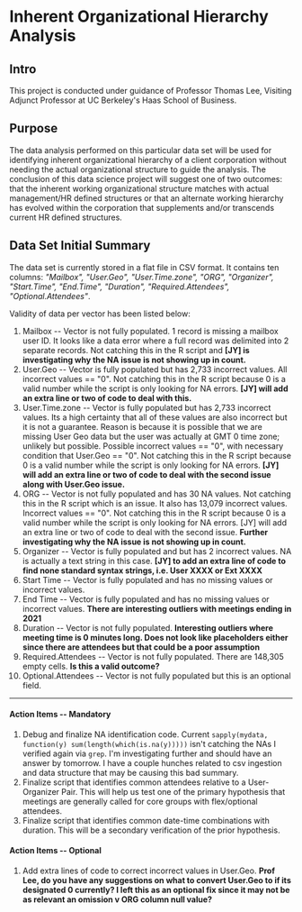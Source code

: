 Inherent Organizational Hierarchy Analysis
==============

Intro
----
This project is conducted under guidance of Professor Thomas Lee, Visiting Adjunct Professor at UC Berkeley's Haas School of Business.  

Purpose
------
The data analysis performed on this particular data set will be used for identifying inherent organizational hierarchy of a client corporation without needing the actual organizational structure to guide the analysis.  The conclusion of this data science project will suggest one of two outcomes: that the inherent working organizational structure matches with actual management/HR defined structures or that an alternate working hierarchy has evolved within the corporation that supplements and/or transcends current HR defined structures.    

Data Set Initial Summary
------
The data set is currently stored in a flat file in CSV format.  It contains ten columns: *"Mailbox", "User.Geo", "User.Time.zone", "ORG", "Organizer", "Start.Time", "End.Time", "Duration", "Required.Attendees", "Optional.Attendees"*. 

Validity of data per vector has been listed below:
1. Mailbox -- Vector is not fully populated.  1 record is missing a mailbox user ID.  It looks like a data error where a full record was delimited into 2 separate records.  Not catching this in the R script and **[JY] is investigating why the NA issue is not showing up in count.** 
2. User.Geo -- Vector is fully populated but has 2,733 incorrect values.  All incorrect values == "0".  Not catching this in the R script because 0 is a valid number while the script is only looking for NA errors.  **[JY] will add an extra line or two of code to deal with this.**
3. User.Time.zone -- Vector is fully populated but has 2,733 incorrect values.  Its a high certainty that all of these values are also incorrect but it is not a guarantee.  Reason is because it is possible that we are missing User Geo data but the user was actually at GMT 0 time zone; unlikely but possible.  Possible incorrect values == "0", with necessary condition that User.Geo == "0".  Not catching this in the R script because 0 is a valid number while the script is only looking for NA errors.  **[JY] will add an extra line or two of code to deal with the second issue along with User.Geo issue.**
4. ORG -- Vector is not fully populated and has 30 NA values.  Not catching this in the R script which is an issue.  It also has 13,079 incorrect values.  Incorrect values == "0".  Not catching this in the R script because 0 is a valid number while the script is only looking for NA errors.  [JY] will add an extra line or two of code to deal with the second issue.  **Further investigating why the NA issue is not showing up in count.**
5. Organizer -- Vector is fully populated and but has 2 incorrect values.  NA is actually a text string in this case.  **[JY] to add an extra line of code to find none standard syntax strings, i.e. User XXXX or Ext XXXX**
6. Start Time -- Vector is fully populated and has no missing values or incorrect values.
7. End Time -- Vector is fully populated and has no missing values or incorrect values.  **There are interesting outliers with meetings ending in 2021**
8. Duration -- Vector is not fully populated.   **Interesting outliers where meeting time is 0 minutes long.  Does not look like placeholders either since there are attendees but that could be a poor assumption**
9. Required.Attendees -- Vector is not fully populated.  There are 148,305 empty cells.  **Is this a valid outcome?**
10. Optional.Attendees -- Vector is not fully populated but this is an optional field.

____

#### Action Items -- Mandatory
1. Debug and finalize NA identification code.  Current `sapply(mydata, function(y) sum(length(which(is.na(y)))))` isn't catching the NAs I verified again via `grep`.  I'm investigating further and should have an answer by tomorrow.  I have a couple hunches related to csv ingestion and data structure that may be causing this bad summary.
2. Finalize script that identifies common attendees relative to a User-Organizer Pair.  This will help us test one of the primary hypothesis that meetings are generally called for core groups with flex/optional attendees.
3. Finalize script that identifies common date-time combinations with duration.  This will be a secondary verification of the prior hypothesis.

#### Action Items -- Optional
1. Add extra lines of code to correct incorrect values in User.Geo.  **Prof Lee, do you have any suggestions on what to convert User.Geo to if its designated 0 currently?  I left this as an optional fix since it may not be as relevant an omission v ORG column null value?**
